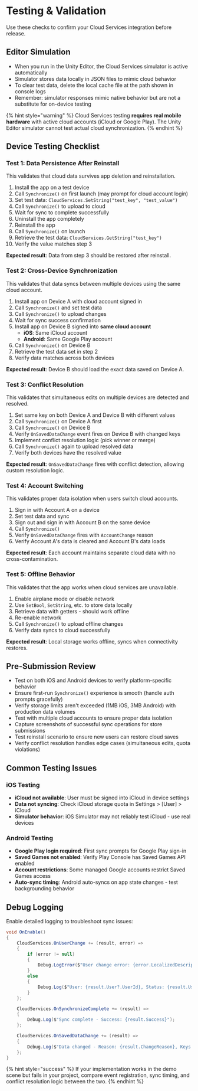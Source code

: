 # Testing & Validation

Use these checks to confirm your Cloud Services integration before release.

## Editor Simulation
- When you run in the Unity Editor, the Cloud Services simulator is active automatically
- Simulator stores data locally in JSON files to mimic cloud behavior
- To clear test data, delete the local cache file at the path shown in console logs
- Remember: simulator responses mimic native behavior but are not a substitute for on-device testing

{% hint style="warning" %}
Cloud Services testing **requires real mobile hardware** with active cloud accounts (iCloud or Google Play). The Unity Editor simulator cannot test actual cloud synchronization.
{% endhint %}

## Device Testing Checklist

### Test 1: Data Persistence After Reinstall
This validates that cloud data survives app deletion and reinstallation.

1. Install the app on a test device
2. Call `Synchronize()` on first launch (may prompt for cloud account login)
3. Set test data: `CloudServices.SetString("test_key", "test_value")`
4. Call `Synchronize()` to upload to cloud
5. Wait for sync to complete successfully
6. Uninstall the app completely
7. Reinstall the app
8. Call `Synchronize()` on launch
9. Retrieve the test data: `CloudServices.GetString("test_key")`
10. Verify the value matches step 3

**Expected result**: Data from step 3 should be restored after reinstall.

### Test 2: Cross-Device Synchronization
This validates that data syncs between multiple devices using the same cloud account.

1. Install app on Device A with cloud account signed in
2. Call `Synchronize()` and set test data
3. Call `Synchronize()` to upload changes
4. Wait for sync success confirmation
5. Install app on Device B signed into **same cloud account**
   - **iOS**: Same iCloud account
   - **Android**: Same Google Play account
6. Call `Synchronize()` on Device B
7. Retrieve the test data set in step 2
8. Verify data matches across both devices

**Expected result**: Device B should load the exact data saved on Device A.

### Test 3: Conflict Resolution
This validates that simultaneous edits on multiple devices are detected and resolved.

1. Set same key on both Device A and Device B with different values
2. Call `Synchronize()` on Device A first
3. Call `Synchronize()` on Device B
4. Verify `OnSavedDataChange` event fires on Device B with changed keys
5. Implement conflict resolution logic (pick winner or merge)
6. Call `Synchronize()` again to upload resolved data
7. Verify both devices have the resolved value

**Expected result**: `OnSavedDataChange` fires with conflict detection, allowing custom resolution logic.

### Test 4: Account Switching
This validates proper data isolation when users switch cloud accounts.

1. Sign in with Account A on a device
2. Set test data and sync
3. Sign out and sign in with Account B on the same device
4. Call `Synchronize()`
5. Verify `OnSavedDataChange` fires with `AccountChange` reason
6. Verify Account A's data is cleared and Account B's data loads

**Expected result**: Each account maintains separate cloud data with no cross-contamination.

### Test 5: Offline Behavior
This validates that the app works when cloud services are unavailable.

1. Enable airplane mode or disable network
2. Use `SetBool`, `SetString`, etc. to store data locally
3. Retrieve data with getters - should work offline
4. Re-enable network
5. Call `Synchronize()` to upload offline changes
6. Verify data syncs to cloud successfully

**Expected result**: Local storage works offline, syncs when connectivity restores.

## Pre-Submission Review
- Test on both iOS and Android devices to verify platform-specific behavior
- Ensure first-run `Synchronize()` experience is smooth (handle auth prompts gracefully)
- Verify storage limits aren't exceeded (1MB iOS, 3MB Android) with production data volumes
- Test with multiple cloud accounts to ensure proper data isolation
- Capture screenshots of successful sync operations for store submissions
- Test reinstall scenario to ensure new users can restore cloud saves
- Verify conflict resolution handles edge cases (simultaneous edits, quota violations)

## Common Testing Issues

### iOS Testing
- **iCloud not available**: User must be signed into iCloud in device settings
- **Data not syncing**: Check iCloud storage quota in Settings > [User] > iCloud
- **Simulator behavior**: iOS Simulator may not reliably test iCloud - use real devices

### Android Testing
- **Google Play login required**: First sync prompts for Google Play sign-in
- **Saved Games not enabled**: Verify Play Console has Saved Games API enabled
- **Account restrictions**: Some managed Google accounts restrict Saved Games access
- **Auto-sync timing**: Android auto-syncs on app state changes - test backgrounding behavior

## Debug Logging
Enable detailed logging to troubleshoot sync issues:

```csharp
void OnEnable()
{
    CloudServices.OnUserChange += (result, error) =>
    {
        if (error != null)
        {
            Debug.LogError($"User change error: {error.LocalizedDescription}");
        }
        else
        {
            Debug.Log($"User: {result.User?.UserId}, Status: {result.User?.AccountStatus}");
        }
    };

    CloudServices.OnSynchronizeComplete += (result) =>
    {
        Debug.Log($"Sync complete - Success: {result.Success}");
    };

    CloudServices.OnSavedDataChange += (result) =>
    {
        Debug.Log($"Data changed - Reason: {result.ChangeReason}, Keys: {string.Join(", ", result.ChangedKeys ?? new string[0])}");
    };
}
```

{% hint style="success" %}
If your implementation works in the demo scene but fails in your project, compare event registration, sync timing, and conflict resolution logic between the two.
{% endhint %}
